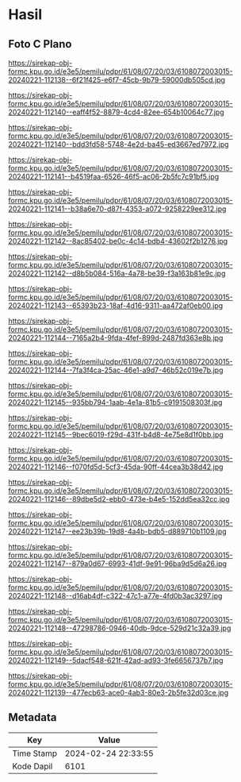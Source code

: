# Hasil

## Foto C Plano

https://sirekap-obj-formc.kpu.go.id/e3e5/pemilu/pdpr/61/08/07/20/03/6108072003015-20240221-112138--6f21f425-e6f7-45cb-9b79-59000db505cd.jpg

https://sirekap-obj-formc.kpu.go.id/e3e5/pemilu/pdpr/61/08/07/20/03/6108072003015-20240221-112140--eaff4f52-8879-4cd4-82ee-654b10064c77.jpg

https://sirekap-obj-formc.kpu.go.id/e3e5/pemilu/pdpr/61/08/07/20/03/6108072003015-20240221-112140--bdd3fd58-5748-4e2d-ba45-ed3667ed7972.jpg

https://sirekap-obj-formc.kpu.go.id/e3e5/pemilu/pdpr/61/08/07/20/03/6108072003015-20240221-112141--b4519faa-6526-46f5-ac06-2b5fc7c91bf5.jpg

https://sirekap-obj-formc.kpu.go.id/e3e5/pemilu/pdpr/61/08/07/20/03/6108072003015-20240221-112141--b38a6e70-d87f-4353-a072-9258229ee312.jpg

https://sirekap-obj-formc.kpu.go.id/e3e5/pemilu/pdpr/61/08/07/20/03/6108072003015-20240221-112142--8ac85402-be0c-4c14-bdb4-43602f2b1276.jpg

https://sirekap-obj-formc.kpu.go.id/e3e5/pemilu/pdpr/61/08/07/20/03/6108072003015-20240221-112142--d8b5b084-516a-4a78-be39-f3a163b81e9c.jpg

https://sirekap-obj-formc.kpu.go.id/e3e5/pemilu/pdpr/61/08/07/20/03/6108072003015-20240221-112143--65393b23-18af-4d16-9311-aa472af0eb00.jpg

https://sirekap-obj-formc.kpu.go.id/e3e5/pemilu/pdpr/61/08/07/20/03/6108072003015-20240221-112144--7165a2b4-9fda-4fef-899d-2487fd363e8b.jpg

https://sirekap-obj-formc.kpu.go.id/e3e5/pemilu/pdpr/61/08/07/20/03/6108072003015-20240221-112144--7fa3f4ca-25ac-46e1-a9d7-46b52c019e7b.jpg

https://sirekap-obj-formc.kpu.go.id/e3e5/pemilu/pdpr/61/08/07/20/03/6108072003015-20240221-112145--935bb794-1aab-4e1a-81b5-c9191508303f.jpg

https://sirekap-obj-formc.kpu.go.id/e3e5/pemilu/pdpr/61/08/07/20/03/6108072003015-20240221-112145--9bec6019-f29d-431f-b4d8-4e75e8d1f0bb.jpg

https://sirekap-obj-formc.kpu.go.id/e3e5/pemilu/pdpr/61/08/07/20/03/6108072003015-20240221-112146--f070fd5d-5cf3-45da-90ff-44cea3b38d42.jpg

https://sirekap-obj-formc.kpu.go.id/e3e5/pemilu/pdpr/61/08/07/20/03/6108072003015-20240221-112146--89dbe5d2-ebb0-473e-b4e5-152dd5ea32cc.jpg

https://sirekap-obj-formc.kpu.go.id/e3e5/pemilu/pdpr/61/08/07/20/03/6108072003015-20240221-112147--ee23b39b-19d8-4a4b-bdb5-d889710b1109.jpg

https://sirekap-obj-formc.kpu.go.id/e3e5/pemilu/pdpr/61/08/07/20/03/6108072003015-20240221-112147--879a0d67-6993-41df-9e91-96ba9d5d6a26.jpg

https://sirekap-obj-formc.kpu.go.id/e3e5/pemilu/pdpr/61/08/07/20/03/6108072003015-20240221-112148--d16ab4df-c322-47c1-a77e-4fd0b3ac3297.jpg

https://sirekap-obj-formc.kpu.go.id/e3e5/pemilu/pdpr/61/08/07/20/03/6108072003015-20240221-112148--47298786-0946-40db-9dce-529d21c32a39.jpg

https://sirekap-obj-formc.kpu.go.id/e3e5/pemilu/pdpr/61/08/07/20/03/6108072003015-20240221-112149--5dacf548-621f-42ad-ad93-3fe6656737b7.jpg

https://sirekap-obj-formc.kpu.go.id/e3e5/pemilu/pdpr/61/08/07/20/03/6108072003015-20240221-112139--477ecb63-ace0-4ab3-80e3-2b5fe32d03ce.jpg


## Metadata

| Key        | Value               |
| ---------- | ------------------- |
| Time Stamp | 2024-02-24 22:33:55 |
| Kode Dapil | 6101                |



